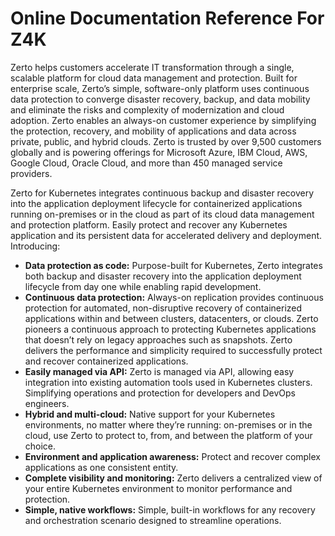 # Online Documentation Reference For Z4K

Zerto helps customers accelerate IT transformation through a single, scalable platform for cloud data management and protection. Built for enterprise scale, Zerto’s simple, software-only platform uses continuous data protection to converge disaster recovery, backup, and data mobility and eliminate the risks and complexity of modernization and cloud adoption. Zerto enables an always-on customer experience by simplifying the protection, recovery, and mobility of applications and data across private, public, and hybrid clouds. Zerto is trusted by over 9,500 customers globally and is powering offerings for Microsoft Azure, IBM Cloud, AWS, Google Cloud, Oracle Cloud, and more than 450 managed service providers.

Zerto for Kubernetes integrates continuous backup and disaster recovery into the application deployment lifecycle for containerized applications running on-premises or in the cloud as part of its cloud data management and protection platform. Easily protect and recover any Kubernetes application and its persistent data for accelerated delivery and deployment. Introducing:

- **Data protection as code:** Purpose-built for Kubernetes, Zerto integrates both backup and disaster recovery into the application deployment lifecycle from day one while enabling rapid development.
-	**Continuous data protection:** Always-on replication provides continuous protection for automated, non-disruptive recovery of containerized applications within and between clusters, datacenters, or clouds. Zerto pioneers a continuous approach to protecting Kubernetes applications that doesn’t rely on legacy approaches such as snapshots. Zerto delivers the performance and simplicity required to successfully protect and recover containerized applications.
-	**Easily managed via API:** Zerto is managed via API, allowing easy integration into existing automation tools used in Kubernetes clusters. Simplifying operations and protection for developers and DevOps engineers.
-	**Hybrid and multi-cloud:** Native support for your Kubernetes environments, no matter where they’re running: on-premises or in the cloud, use Zerto to protect to, from, and between the platform of your choice.
-	**Environment and application awareness:** Protect and recover complex applications as one consistent entity.
-	**Complete visibility and monitoring:** Zerto delivers a centralized view of your entire Kubernetes environment to monitor performance and protection.
-	**Simple, native workflows:** Simple, built-in workflows for any recovery and orchestration scenario designed to streamline operations.
